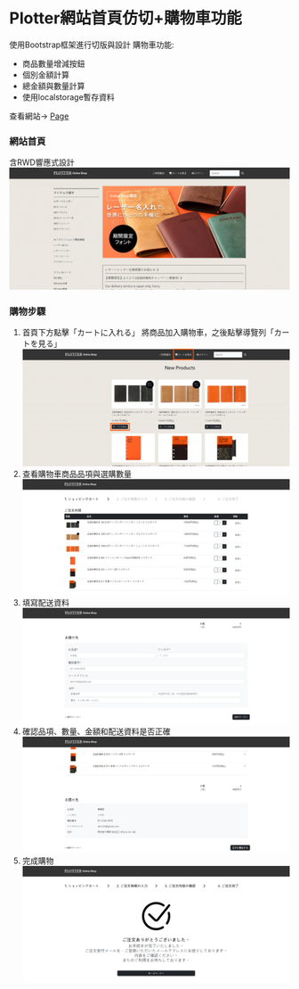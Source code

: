 # Plotter網站首頁仿切+購物車功能

使用Bootstrap框架進行切版與設計
購物車功能:
  - 商品數量增減按鈕
  - 個別金額計算
  - 總金額與數量計算
  - 使用localstorage暫存資料

查看網站→ [Page](https://sanaaa1017.github.io/plotter-shopping-cart/)

### 網站首頁
含RWD響應式設計
 ![首頁](web-image/home.png)
 
### 購物步驟
1. 首頁下方點擊「カートに入れる」 將商品加入購物車，之後點擊導覽列「カートを見る」
 ![加入購物車](web-image/home-product.png)
2. 查看購物車商品品項與選購數量
![查看購物車](web-image/cart-1.png)
3. 填寫配送資料
![資料填寫](web-image/cart-2.png)
4. 確認品項、數量、金額和配送資料是否正確
![品項確認](web-image/cart-3.png)
5. 完成購物
![完成購物](web-image/cart-4.png)
